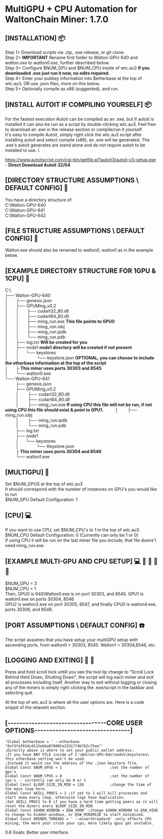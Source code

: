 # MultiGPU + CPU Automation for WaltonChain Miner: 1.7.0

## [INSTALLATION]  :package:

Step 1> Download scripts via .zip, .exe release, or git clone.  \
Step 2> **IMPORTANT** Rename first folder to Walton-GPU-640 and *walton.exe* to *walton0.exe*, further described below.  \
Step 3> Configure $NUM_GPU and $NUM_CPU inside of wtc.au3 **If you downloaded .exe just run it now, no edits required.** \
Step 4> Enter your pubkey information into $etherbase at the top of wtc.au3, OR use .json files, more on this below. \
Step 5> Optionally compile as x86 (suggested), and run.

## [INSTALL AUTOIT IF COMPILING YOURSELF] :package:

For the fastest execution Autoit can be compiled as an .exe, but if autoit is installed it can also be run as a script by double-clicking wtc.au3.
Feel free to download an .exe in the release section or compile/run it yourself. \
It's easy to compile Autoit, simply right click the wtc.au3 script after installing autoit and select compile (x86), an .exe will be generated.
The .exe's autoit generates are stand alone and do not require autoit to be installed to use. \

https://www.autoitscript.com/cgi-bin/getfile.pl?autoit3/autoit-v3-setup.exe - **Direct Download Autoit 32/64**

## [DIRECTORY STRUCTURE ASSUMPTIONS \ DEFAULT CONFIG] :file_folder:

You have a directory structure of: \
C:\Walton-GPU-640 \
C:\Walton-GPU-641 \
C:\Walton-GPU-642

## [FILE STRUCTURE ASSUMPTIONS \ DEFAULT CONFIG] :file_folder:

Walton.exe should also be renamed to walton0, walton1 as in the example below.

## [EXAMPLE DIRECTORY STRUCTURE FOR 1GPU & 1CPU]  :file_folder:

C:\  \
├── Walton-GPU-640  \
│       ├── genesis.json  \
│       ├── GPUMing_v0.2 \
│       │       ├── cudart32_80.dll  \
│       │       ├── cudart64_80.dll  \
│       │       ├── ming_run.exe **This file points to GPU0**   \
│       │       ├── ming_run.iobj  \
│       │       ├── ming_run.ipdb \
│       │       └── ming_run.pdb  \
│       ├── log.txt   **Will be created for you**  \
│       ├── node1  **node1 directory will be created if not present** \
│       │      └── keystores  \
│       │                   └── keystore.json **OPTIONAL, you can choose to include the etherbase information at the top of the script** \
│       ├ **This miner uses ports 30303 and 8545**  \
│       └── walton0.exe \
└── Walton-GPU-641 \
         ├── genesis.json  \
         ├── GPUMing_v0.2 \
         │        ├── cudart32_80.dll  \
         │        ├── cudart64_80.dll  \
         │        ├── ming_run.exe **If using CPU this file will not be run, if not using CPU this file should exist & point to GPU1.**
         │        ├── ming_run.iobj  \
         │        ├── ming_run.ipdb \
         │        └── ming_run.pdb  \
         ├── log.txt  \
         ├── node1  \
         │      └── keystores \
         │                   └── Keystore.json  \
         ├ **This miner uses ports 30304 and 8546**  \
         └── walton1.exe

## [MULTIGPU] :vhs:

Set $NUM_GPUS at the top of wtc.au3 \
It should correspond with the number of instances on GPU's you would like to run \
$NUM_GPU Default Configuration: 1

## [CPU] :computer:

If you want to use CPU, set $NUM_CPU's to 1 in the top of wtc.au3.  \
$NUM_CPU Default Configuration: 0 (Currently can only be 1 or 0)  \
If using CPU it will be run on the last miner file you include, that file doens't need ming_run.exe. 

## [EXAMPLE MULTI-GPU AND CPU SETUP] :computer: :vhs: :vhs: :vhs: :vhs:

$NUM_GPU = 3 \
$NUM_CPU = 1 \
Then, GPU0 is 640\Walton0.exe is on port 30303, and 8545.  GPU1 is walton1.exe on ports 30304, 8546 \
GPU2 is walton2.exe on port 30305, 8547, and finally CPU0 is walton4.exe, ports 30306, and 8548.

## [PORT ASSUMPTIONS \ DEFAULT CONFIG] :phone:

The script assumes that you have setup your multiGPU setup with ascending ports, from walton0 = 30303, 8545.  Walton1 = 30304,8546, etc.

## [LOGGING AND EXITING] :ledger: :door:

Press and hold scroll lock untill you see the tool tip change to "Scroll Lock Behind Held Down, Shutting Down", the script will log each miner and exit all processes including itself.
Another way to exit without logging or closing any of the miners is simply right clicking the .exe/script in the taskbar and selecting quit.

At the top of wtc.au3 is where all the user options are. Here is a code snippit of the relavent section.

## [---------------------------------CORE USER OPTIONS--------------------------------]

```autoit
'Global $etherbase = ' --etherbase "0xf3faf814cd115ebba078085a3331774b762cf5ee"'
;Directly above is where to set your public wallet address.
;If you have ANY FILE inside of C:\Walton-GPU-64x\node1\keystores\ this etherbase setting won't be used.
;Instead it would use the address of the .json keystore file.
Global Const $NUM_GPUS = 1                      ;set the number of gpu's
Global Const $NUM_CPUS = 0                      ;set the number of cpu's -- currently can only be 0 or 1
Global Const $LOOP_SIZE_IN_MIN = 120            ;change the time of the main loop here.
Global Const $KILL_PROCS = 1 ;if set to 1 will kill processes and start anew every loop, otherwise logs have duplication.
;Set $KILL_PROCS to 0 if you have a hard time getting peers as it will reset the miners every $LOOP_SIZE_IN_MIN
Global Const $SHOW_WINDOW = @SW_SHOW  ;change $SHOW_WINDOW to @SW_HIDE to change to hidden windows, or @SW_MINIMIZE to start minimized.
Global Const $MINER_THREADS = ' --minerthreads=8' ;only affects CPU mining, the more your crush your cpu, more likely gpus get unstable.
```

0.6 Goals: Better user interface.